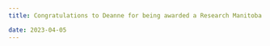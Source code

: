 ```yaml
---
title: Congratulations to Deanne for being awarded a Research Manitoba MSc studentship and for being accepted into the Visual and Automated Disease Analytics Graduate Training Program!

date: 2023-04-05
---
```


